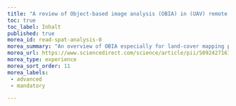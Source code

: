 ```yaml
---
title: "A review of Object-based image analysis (OBIA) in (UAV) remote sensing"
toc: true
toc_label: Inhalt
published: true
morea_id: read-spat-analysis-0
morea_summary: "An overview of OBIA especially for land-cover mapping purposes using remote-sensing imagery"
morea_url: https://www.sciencedirect.com/science/article/pii/S092427161630661X
morea_type: experience
morea_sort_order: 11
morea_labels:
 - advanced
 - mandatory 

---
```

